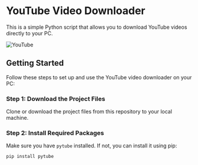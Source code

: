 # YouTube Video Downloader

This is a simple Python script that allows you to download YouTube videos directly to your PC. 

![YouTube](https://media.giphy.com/media/v1.Y2lkPTc5MGI3NjExa3ZrbjZxdGNoeWplMG53dmxuOHBzZXloa2xlMm9oamhkeGg1dTU1ciZlcD12MV9pbnRlcm5hbF9naWZfYnlfaWQmY3Q9Zw/d6GsFvfhUh5gPjNxGr/giphy.gif)

## Getting Started

Follow these steps to set up and use the YouTube video downloader on your PC:

### Step 1: Download the Project Files

Clone or download the project files from this repository to your local machine.

### Step 2: Install Required Packages

Make sure you have `pytube` installed. If not, you can install it using pip:

```bash
pip install pytube
